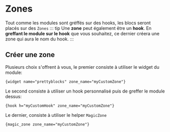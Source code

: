 # Zones
Tout comme les modules sont gréffés sur des hooks, les blocs seront placés sur des `Zones`
::: tip
Une **zone** peut également être un **hook**. 
En **greffant le module sur le hook** que vous souhaitez, ce dernier créera une zone qui aura le nom du hook. 
:::

## Créer une zone

Plusieurs choix s'offrent à vous, le premier consiste à utiliser le widget du module: 

`{widget name="prettyblocks" zone_name="myCustomZone"}`

Le second consiste à utiliser un hook personnalisé puis de greffer le module dessus:

`{hook h="myCustomHook" zone_name="myCustomZone"}`

Le dernier, consiste à utiliser le helper `MagicZone`

`{magic_zone zone_name="myCustomZone"}`




